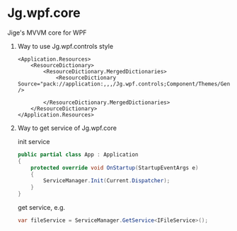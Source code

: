 # Jg.wpf.core
Jige's MVVM core for WPF

1. Way to use Jg.wpf.controls style
    ```xaml
    <Application.Resources>
        <ResourceDictionary>
            <ResourceDictionary.MergedDictionaries>
                <ResourceDictionary Source="pack://application:,,,/Jg.wpf.controls;Component/Themes/Generic.xaml" />

            </ResourceDictionary.MergedDictionaries>
        </ResourceDictionary>
    </Application.Resources>
    ```    

2. Way to get service of Jg.wpf.core

    init service
    ```cs
    public partial class App : Application
    {
        protected override void OnStartup(StartupEventArgs e)
        {
            ServiceManager.Init(Current.Dispatcher);
        }
    }
    ```
    get service, e.g.
    ```cs
    var fileService = ServiceManager.GetService<IFileService>();
    ```


